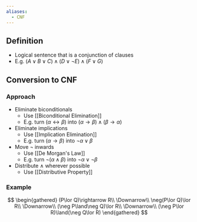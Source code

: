 ```yaml
---
aliases:
  - CNF
---
```


## Definition

- Logical sentence that is a conjunction of clauses
- E.g. $(A\lor B\lor C)\land(D\lor\neg E)\land(F\lor G)$

## Conversion to CNF

### Approach

- Eliminate biconditionals
	- Use [[Biconditional Elimination]]
	- E.g. turn $(\alpha\leftrightarrow\beta)$ into $(\alpha\rightarrow\beta)\land(\beta\rightarrow\alpha)$
- Eliminate implications
	- Use [[Implication Elimination]]
	- E.g. turn $(\alpha\rightarrow\beta)$ into $\neg\alpha\lor\beta$
- Move $\neg$ inwards
	- Use [[De Morgan's Law]]
	- E.g. turn $\neg(\alpha\land\beta)$ into $\neg\alpha\lor\neg\beta$
- Distribute $\land$ wherever possible
	- Use [[Distributive Property]]

### Example

$$
\begin{gathered}
(P\lor Q)\rightarrow R\\
\Downarrow\\
\neg(P\lor Q)\lor R\\
\Downarrow\\
(\neg P\land\neg Q)\lor R\\
\Downarrow\\
(\neg P\lor R)\land(\neg Q\lor R)
\end{gathered}
$$

